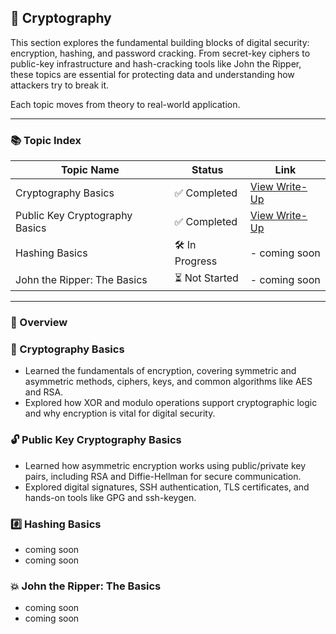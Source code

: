 ## 🔐 Cryptography

This section explores the fundamental building blocks of digital security: encryption, hashing, and password cracking. From secret-key ciphers to public-key infrastructure and hash-cracking tools like John the Ripper, these topics are essential for protecting data and understanding how attackers try to break it.

Each topic moves from theory to real-world application.

---

### 📚 Topic Index  

| Topic Name                      | Status         | Link                                                                 |
|---------------------------------|----------------|----------------------------------------------------------------------|
| Cryptography Basics             | ✅ Completed   | [View Write-Up](https://github.com/MQKGitHub/Cryptography-Basics/)            |
| Public Key Cryptography Basics  | ✅ Completed   | [View Write-Up](https://github.com/MQKGitHub/Public-Key-Cryptography-Basics/) |
| Hashing Basics                  | 🛠️ In Progress | - coming soon                                                        |
| John the Ripper: The Basics     | ⏳ Not Started | - coming soon                                                        |

---

### 🧠 Overview  

### 🔐 Cryptography Basics  
- Learned the fundamentals of encryption, covering symmetric and asymmetric methods, ciphers, keys, and common algorithms like AES and RSA.  
- Explored how XOR and modulo operations support cryptographic logic and why encryption is vital for digital security.

  
### 🔓 Public Key Cryptography Basics  
- Learned how asymmetric encryption works using public/private key pairs, including RSA and Diffie-Hellman for secure communication.  
- Explored digital signatures, SSH authentication, TLS certificates, and hands-on tools like GPG and ssh-keygen.

### #️⃣ Hashing Basics  
- coming soon
- coming soon

### 💥 John the Ripper: The Basics  
- coming soon
- coming soon
